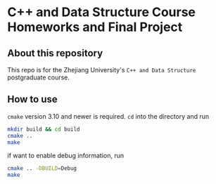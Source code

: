 # C++ and Data Structure Course Homeworks and Final Project

## About this repository

This repo is for the Zhejiang University's `C++ and Data Structure` postgraduate course.

## How to use

`cmake` version 3.10 and newer is required. `cd` into the directory and run

``` bash
mkdir build && cd build
cmake ..
make
```

if want to enable debug information, run

``` bash
cmake .. -DBUILD=Debug
make
```